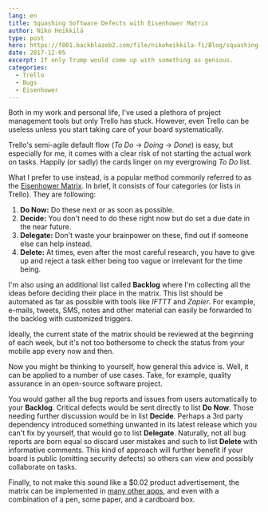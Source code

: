 ```yaml
---
lang: en
title: Squashing Software Defects with Eisenhower Matrix
author: Niko Heikkilä
type: post
hero: https://f001.backblazeb2.com/file/nikoheikkila-fi/Blog/squashing-software-defects-with-eisenhower-matrix.jpg
date: 2017-12-05
excerpt: If only Trump would come up with something as genious.
categories:
  - Trello
  - Bugs
  - Eisenhower
---
```


Both in my work and personal life, I've used a plethora of project management tools but only Trello has stuck. However, even Trello can be useless unless you start taking care of your board systematically.

Trello's semi-agile default flow (_To Do_ → _Doing_ → _Done_) is easy, but especially for me, it comes with a clear risk of not starting the actual work on tasks. Happily (or sadly) the cards linger on my evergrowing _To Do_ list.

What I prefer to use instead, is a popular method commonly referred to as the [Eisenhower Matrix][2]. In brief, it consists of four categories (or lists in Trello). They are following:

1. **Do Now:** Do these next or as soon as possible.
2. **Decide:** You don't need to do these right now but do set a due date in the near future.
3. **Delegate:** Don't waste your brainpower on these, find out if someone else can help instead.
4. **Delete:** At times, even after the most careful research, you have to give up and reject a task either being too vague or irrelevant for the time being.

I'm also using an additional list called **Backlog** where I'm collecting all the ideas before deciding their place in the matrix. This list should be automated as far as possible with tools like _IFTTT_ and _Zapier_. For example, e-mails, tweets, SMS, notes and other material can easily be forwarded to the backlog with customized triggers.

Ideally, the current state of the matrix should be reviewed at the beginning of each week, but it's not too bothersome to check the status from your mobile app every now and then.

Now you might be thinking to yourself, how general this advice is. Well, it can be applied to a number of use cases. Take, for example, quality assurance in an open-source software project.

You would gather all the bug reports and issues from users automatically to your **Backlog**. Critical defects would be sent directly to list **Do Now**. Those needing further discussion would be in list **Decide**. Perhaps a 3rd party dependency introduced something unwanted in its latest release which you can't fix by yourself, that would go to list **Delegate**. Naturally, not all bug reports are born equal so discard user mistakes and such to list **Delete** with informative comments. This kind of approach will further benefit if your board is public (omitting security defects) so others can view and possibly collaborate on tasks.

Finally, to not make this sound like a $0.02 product advertisement, the matrix can be implemented in [many other apps][3], and even with a combination of a pen, some paper, and a cardboard box.

[1]: https://www.linkedin.com/in/nikoheikkila/
[2]: http://eisenhower-matrix.com/
[3]: https://support.todoist.com/hc/en-us/articles/210762449-Eisenhower-Matrix-with-Todoist
